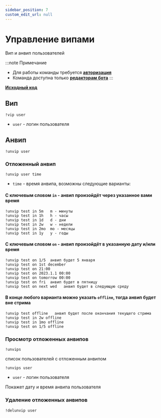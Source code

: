 ```yaml
---
sidebar_position: 7
custom_edit_url: null
---
```


# Управление випами

Вип и анвип пользователей

:::note Примечание
- Для работы команды требуется **[авторизация](../auth.md)**
- Команда доступна только **[редакторам бота](./editors.md)**
:::

**[Исходный код](https://github.com/Relanit/ModBoty/blob/master/ModBoty/cogs/vips.py)**

## Вип
`!vip user`
- `user` - логин пользователя

## Анвип

`!unvip user`

### Отложенный анвип

`!unvip user time`
- `time` - время анвипа, возможны следующие варианты:

#### С ключевым словом `in` - анвип произойдёт через указанное вами время

    !unvip test in 5m   m - минуты
    !unvip test in 1h   h - часы
    !unvip test in 1d   d - дни
    !unvip test in 2w   w - недели
    !unvip test in 2mo  mo - месяцы
    !unvip test in 1y   y - годы


#### С ключевым словом `on` - анвип произойдёт в указанную дату и/или время

    !unvip test on 1/5  анвип будет 5 января
    !unvip test on 1st december
    !unvip test on 21:00
    !unvip test on 2023.1.1 00:00
    !unvip test on tomorrow 00:00
    !unvip test on fri  анвип будет в пятницу
    !unvip test on next wed   анвип будет в следующую среду

#### В конце любого варианта можно указать `offline`, тогда анвип будет вне стрима

    !unvip test offline   анвип будет после окончания текущего стрима
    !unvip test in 2w offline
    !unvip test in 1mo offline
    !unvip test on 1/5 offline


### Просмотр отложенных анвипов

`!unvips`

список пользователей с отложенным анвипом

`!unvips user`
- `user` - логин пользователя

Покажет дату и время анвипа пользователя

### Удаление отложенных анвипов

`!delunvip user`